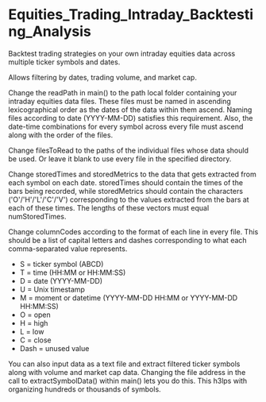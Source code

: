 # Equities_Trading_Intraday_Backtesting_Analysis
Backtest trading strategies on your own intraday equities data across multiple ticker symbols and dates.

Allows filtering by dates, trading volume, and market cap.

Change the readPath in main() to the path local folder containing your intraday equities data files. These files must be named in ascending lexicographical order as the dates of the data within them ascend. Naming files according to date (YYYY-MM-DD) satisfies this requirement. Also, the date-time combinations for every symbol across every file must ascend along with the order of the files.

Change filesToRead to the paths of the individual files whose data should be used. Or leave it blank to use every file in the specified directory.

Change storedTimes and storedMetrics to the data that gets extracted from each symbol on each date. storedTimes should contain the times of the bars being recorded, while storedMetrics should contain the characters ('O'/'H'/'L'/'C'/'V') corresponding to the values extracted from the bars at each of these times. The lengths of these vectors must equal numStoredTimes.

Change columnCodes according to the format of each line in every file. This should be a list of capital letters and dashes corresponding to what each comma-separated value represents.

- S = ticker symbol (ABCD)
- T = time (HH:MM or HH:MM:SS)
- D = date (YYYY-MM-DD)
- U = Unix timestamp
- M = moment or datetime (YYYY-MM-DD HH:MM or YYYY-MM-DD HH:MM:SS)
- O = open
- H = high
- L = low
- C = close
- Dash = unused value

You can also input data as a text file and extract filtered ticker symbols along with volume and market cap data. Changing the file address in the call to extractSymbolData() within main() lets you do this. This h3lps with organizing hundreds or thousands of symbols.
